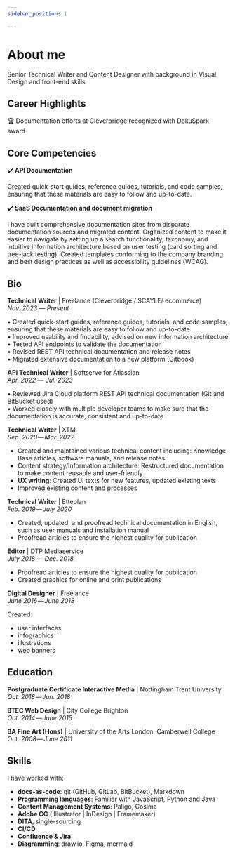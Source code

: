 ```yaml
---
sidebar_position: 1

---
```


# About me

Senior Technical Writer and Content Designer with background in Visual Design and front-end skills

## Career Highlights

🏆 Documentation efforts at Cleverbridge recognized with DokuSpark award <br/>
<!-- 🎆  -->

<!-- 📚 Led comprehensive documentation 
🖋️ Played a pivotal role in 


🌐 Currently -->



## Core Competencies

✔️ **API Documentation**

Created quick-start guides, reference guides, tutorials, and code samples, ensuring that these materials are easy to follow and up-to-date.

✔️ **SaaS Documentation and document migration** 

I have built comprehensive documentation sites from disparate documentation sources and migrated content. Organized content to make it easier to navigate by setting up a search functionality, taxonomy, and intuitive information architecture based on user testing (card sorting and tree-jack testing). Created templates conforming to the company branding and best design practices as well as accessibility guidelines (WCAG).

## Bio

**Technical Writer** | Freelance (Cleverbridge / SCAYLE/ ecommerce) <br/> 
*Nov. 2023 ― Present*

• Created quick-start guides, reference guides, tutorials, and code samples,
ensuring that these materials are easy to follow and up-to-date <br/>
• Improved usability and findability, advised on new information architecture <br/>
• Tested API endpoints to validate the documentation<br/>
• Revised REST API technical documentation and release notes<br/>
• Migrated extensive documentation to a new platform (Gitbook)<br/>


**API Technical Writer** | Softserve for Atlassian <br/> 
*Apr. 2022 ― Jul. 2023*


• Reviewed Jira Cloud platform REST API technical documentation
(Git and BitBucket used) <br/>
• Worked closely with multiple developer teams to make sure
that the documentation is accurate, consistent and up-to-date <br/>


**Technical Writer** | XTM <br/> 
*Sep. 2020 ― Mar. 2022*


 - Created and maintained various technical content including: Knowledge Base articles, software manuals, and release notes<br/>
 - Content strategy/Information architecture: Restructured documentation to make content reusable and user-friendly<br/>
 -  **UX writing**: Created UI texts for new features, updated existing texts<br/> 
 - Improved existing content and processes


**Technical Writer** | Etteplan <br/> 
*Feb. 2019 ― July 2020* 

- Created, updated, and proofread technical documentation in English, such as user manuals and installation manual<br/> 
- Proofread articles to ensure the highest quality for publication 



**Editor** | DTP Mediaservice <br/> 
*July 2018 ― Dec. 2018*

 - Proofread articles to ensure the highest quality for publication<br/> 
 - Created graphics for online and print publications 

**Digital Designer** | Freelance <br/> 
*June 2016 ― June 2018*

Created:
 - user interfaces
 - infographics
 - illustrations
 - web banners

## Education


**Postgraduate Certificate Interactive Media** | Nottingham Trent University <br/>
*Oct. 2018 ― Jun. 2018* 

**BTEC Web Design** | City College Brighton <br/>
 *Oct. 2014 ― June 2015*

**BA Fine Art (Hons)** | University of the Arts London, Camberwell College <br/>
Oct. *2008 ― June 2011* 

<!-- **Art & Design Diploma (Graphic Design Pathway)** | University of the Arts London, Central St Martins College <br/>
*Sept. 2007― June 2008*  -->

<!-- ## Further education

**Mastering API Documentation** <br/>
*2024* 

**Python for Data Science, AI & Development** | IBM <br/>
*2023* 

**Introduction to Data Analytics** | IBM <br/>
*2023*

 **Information Visualization** | Interaction Design Foundation <br/>
 *Sep. 2021* 

**The Practical Guide To Usability** | Interaction Design Foundation <br/>
*June 2021*

**Documentation with JSON and XML** | LinkedIn Learning <br/>
*Dec. 2019*

**Introduction to Web APIs** | LinkedIn Learning <br/>
 *Oct. 2019* 

**Front End Web Development/Beginner JavaScript** | TeamTreehouse <br/>
*June 2017*  -->


## Skills

I have worked with:

 - **docs-as-code**: git (GitHub, GitLab, BitBucket), Markdown
 - **Programming languages**: Familiar with JavaScript, Python and Java
 - **Content Management Systems**: Paligo, Cosima
 - **Adobe CC** ( Illustrator | InDesign | Framemaker) 
 - **DITA**, single-sourcing
 - **CI/CD**
 - **Confluence & Jira**
 - **Diagramming**: draw.io, Figma, mermaid

<!-- Side projects: 
 - browser-based game with JavaScript and Phaser framework. Try it out! [Evil Twin game](https://evil-cat.netlify.app/) -->
